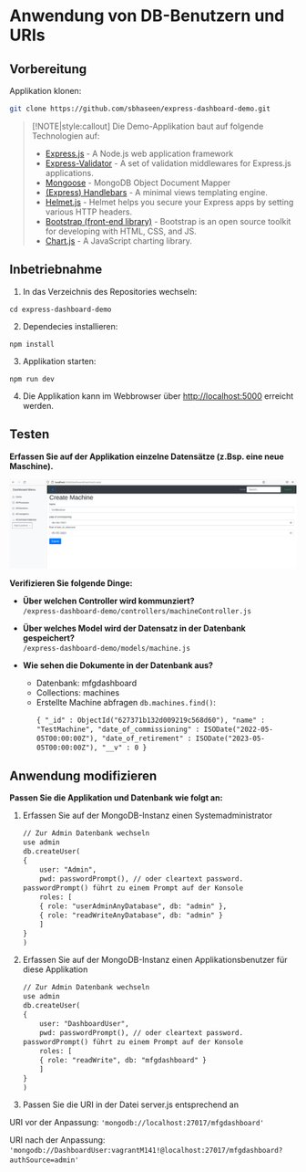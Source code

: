 # Anwendung von DB-Benutzern und URIs

## Vorbereitung

Applikation klonen:
```bash
git clone https://github.com/sbhaseen/express-dashboard-demo.git
```

> [!NOTE|style:callout]
> Die Demo-Applikation baut auf folgende Technologien auf:
> * [Express.js](https://expressjs.com/) - A Node.js web application framework
> * [Express-Validator](https://express-validator.github.io/docs/) - A set of validation middlewares for Express.js applications.
> * [Mongoose](https://mongoosejs.com/) - MongoDB Object Document Mapper
> * [(Express) Handlebars](https://handlebarsjs.com/) - A minimal views templating engine.
> * [Helmet.js](https://helmetjs.github.io/) - Helmet helps you secure your Express apps by setting various HTTP headers.
> * [Bootstrap (front-end library)](https://getbootstrap.com/) - Bootstrap is an open source toolkit for developing with HTML, CSS, and JS.
> * [Chart.js](https://www.chartjs.org/) - A JavaScript charting library.

## Inbetriebnahme

1. In das Verzeichnis des Repositories wechseln:
```
cd express-dashboard-demo
```

2. Dependecies installieren:
```
npm install
```

3. Applikation starten:
```
npm run dev
```

4. Die Applikation kann im Webbrowser über [http://localhost:5000](http://localhost:5000) erreicht werden.


## Testen

**Erfassen Sie auf der Applikation einzelne Datensätze (z.Bsp. eine neue Maschine).**

![Create Machine](../images/create_machine.png "Create Machine")

**Verifizieren Sie folgende Dinge:**

* **Über welchen Controller wird kommunziert?**  
  ```/express-dashboard-demo/controllers/machineController.js```

* **Über welches Model wird der Datensatz in der Datenbank gespeichert?**  
  ```/express-dashboard-demo/models/machine.js```

* **Wie sehen die Dokumente in der Datenbank aus?**  
  * Datenbank: mfgdashboard
  * Collections: machines
  * Erstellte Machine abfragen ```db.machines.find()```:
    ```
    { "_id" : ObjectId("627371b132d009219c568d60"), "name" : "TestMachine", "date_of_commissioning" : ISODate("2022-05-05T00:00:00Z"), "date_of_retirement" : ISODate("2023-05-05T00:00:00Z"), "__v" : 0 }
    ```

## Anwendung modifizieren

**Passen Sie die Applikation und Datenbank wie folgt an:**

1. Erfassen Sie auf der MongoDB-Instanz einen Systemadministrator
    ```
    // Zur Admin Datenbank wechseln
    use admin
    db.createUser(
    {
        user: "Admin",
        pwd: passwordPrompt(), // oder cleartext password. passwordPrompt() führt zu einem Prompt auf der Konsole
        roles: [
        { role: "userAdminAnyDatabase", db: "admin" },
        { role: "readWriteAnyDatabase", db: "admin" }
        ]
    }
    )
    ```

2. Erfassen Sie auf der MongoDB-Instanz einen Applikationsbenutzer für diese Applikation
    ```
    // Zur Admin Datenbank wechseln
    use admin
    db.createUser(
    {
        user: "DashboardUser",
        pwd: passwordPrompt(), // oder cleartext password. passwordPrompt() führt zu einem Prompt auf der Konsole
        roles: [
        { role: "readWrite", db: "mfgdashboard" }
        ]
    }
    )
    ```

3. Passen Sie die URI in der Datei server.js entsprechend an
  
URI vor der Anpassung:
```'mongodb://localhost:27017/mfgdashboard'```
  
URI nach der Anpassung:
```'mongodb://DashboardUser:vagrantM141!@localhost:27017/mfgdashboard?authSource=admin'```
